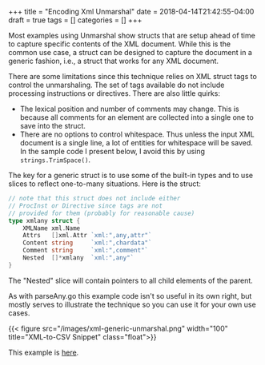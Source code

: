 +++
title = "Encoding Xml Unmarshal"
date = 2018-04-14T21:42:55-04:00
draft = true
tags = []
categories = []
+++

Most examples using Unmarshal show structs that are setup
ahead of time to capture specific contents of the XML document.
While this is the common use case, a struct can be designed to
capture the document in a generic fashion, i.e.,
a struct that works for any XML document.

There are some limitations since this technique relies on
XML struct tags to control the unmarshaling.
The set of tags available do not include
processing instructions or directives.
There are also little quirks:

- The lexical position and number of comments may change.
This is because all comments for an element are collected
into a single one to save into the struct.
- There are no options to control whitespace.
Thus unless the input XML document is a single line,
a lot of entities for whitespace will be saved.
In the sample code I present below, I avoid this by using
`strings.TrimSpace()`.

The key for a generic struct is to use some of the built-in types
and to use slices to reflect one-to-many situations.
Here is the struct:

```go
// note that this struct does not include either
// ProcInst or Directive since tags are not
// provided for them (probably for reasonable cause)
type xmlany struct {
    XMLName xml.Name
    Attrs   []xml.Attr `xml:",any,attr"`
    Content string     `xml:",chardata"`
    Comment string     `xml:",comment"`
    Nested  []*xmlany  `xml:",any"`
}
```

The "Nested" slice will contain pointers to
all child elements of the parent.

As with parseAny.go this example code isn't so useful in its own right,
but mostly serves to illustrate the technique so you can use it for your own use cases.

{{< figure src="/images/xml-generic-unmarshal.png" width="100" title="XML-to-CSV Snippet" class="float">}}

This example is [here](https://github.com/mandolyte/xml-utils).

